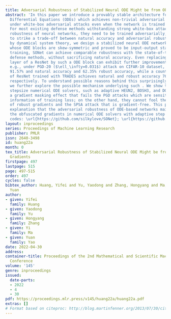```yaml
---
title: Adversarial Robustness of Stabilized Neural ODE Might be from Obfuscated Gradients
abstract: 'In this paper we introduce a provably stable architecture for Neural Ordinary
  Differential Equations (ODEs) which achieves non-trivial adversarial robustness
  under white-box adversarial attacks even when the network is trained naturally.
  For most existing defense methods withstanding strong white-box attacks, to improve
  robustness of neural networks, they need to be trained adversarially, hence have
  to strike a trade-off between natural accuracy and adversarial robustness. Inspired
  by dynamical system theory, we design a stabilized neural ODE network named SONet
  whose ODE blocks are skew-symmetric and proved to be input-output stable. With natural
  training, SONet can achieve comparable robustness with the state-of-the-art adversarial
  defense methods, without sacrificing natural accuracy. Even replacing only the first
  layer of a ResNet by such a ODE block can exhibit further improvement in robustness,
  e.g., under PGD-20 ($\ell_\infty=0.031$) attack on CIFAR-10 dataset, it achieves
  91.57% and natural accuracy and 62.35% robust accuracy, while a counterpart architecture
  of ResNet trained with TRADES achieves natural and robust accuracy 76.29% and 45.24%,
  respectively. To understand possible reasons behind this surprisingly good result,
  we further explore the possible mechanism underlying such . We show that the adaptive
  stepsize numerical ODE solvers, such as adaptive HEUN2, BOSH3, and DOPRI5, have
  a gradient masking effect that fails the PGD attacks which are sensitive to gradient
  information of training loss; on the other hand, they cannot fool the CW attack
  of robust gradients and the SPSA attack that is gradient-free. This provides a new
  explanation that the adversarial robustness of ODE-based networks mainly comes from
  the obfuscated gradients in numerical ODE solvers with adaptive step sizes. (Source
  codes: \url{https://github.com/silkylove/SONet}; \url{https://github.com/yao-lab/SONet}) '
layout: inproceedings
series: Proceedings of Machine Learning Research
publisher: PMLR
issn: 2640-3498
id: huang22a
month: 0
tex_title: Adversarial Robustness of Stabilized Neural ODE Might be from Obfuscated
  Gradients
firstpage: 497
lastpage: 515
page: 497-515
order: 497
cycles: false
bibtex_author: Huang, Yifei and Yu, Yaodong and Zhang, Hongyang and Ma, Yi and Yao,
  Yuan
author:
- given: Yifei
  family: Huang
- given: Yaodong
  family: Yu
- given: Hongyang
  family: Zhang
- given: Yi
  family: Ma
- given: Yuan
  family: Yao
date: 2022-04-30
address:
container-title: Proceedings of the 2nd Mathematical and Scientific Machine Learning
  Conference
volume: '145'
genre: inproceedings
issued:
  date-parts:
  - 2022
  - 4
  - 30
pdf: https://proceedings.mlr.press/v145/huang22a/huang22a.pdf
extras: []
# Format based on citeproc: http://blog.martinfenner.org/2013/07/30/citeproc-yaml-for-bibliographies/
---
```


